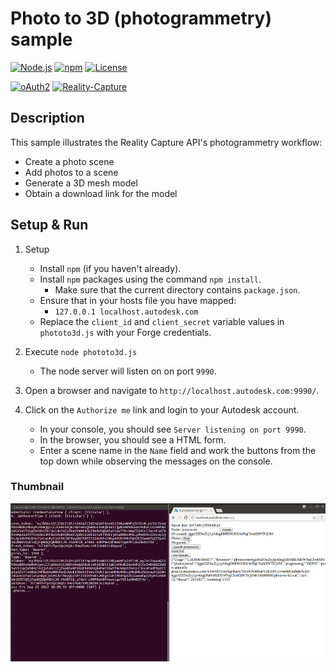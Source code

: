 # Photo to 3D (photogrammetry) sample

[![Node.js](https://img.shields.io/badge/Node.js-4.4.3-blue.svg)](https://nodejs.org/)
[![npm](https://img.shields.io/badge/npm-2.15.1-blue.svg)](https://www.npmjs.com/)
[![License](http://img.shields.io/:license-mit-blue.svg)](http://opensource.org/licenses/MIT)

[![oAuth2](https://img.shields.io/badge/oAuth2-v1-green.svg)](http://developer.autodesk.com/)
[![Reality-Capture](https://img.shields.io/badge/Reality%20Capture-v1-green.svg)](http://developer.autodesk.com/)

## Description
This sample illustrates the Reality Capture API's photogrammetry workflow:
- Create a photo scene
- Add photos to a scene
- Generate a 3D mesh model
- Obtain a download link for the model

## Setup & Run
1. Setup
   - Install `npm` (if you haven't already).
   - Install `npm` packages using the command `npm install`.
     - Make sure that the current directory contains `package.json`.
   - Ensure that in your hosts file you have mapped:
     - `127.0.0.1 localhost.autodesk.com`
   - Replace the `client_id` and `client_secret` variable values in `phototo3d.js` with your Forge credentials.

2. Execute `node phototo3d.js`
   - The node server will listen on on port `9990`.

3. Open a browser and navigate to `http://localhost.autodesk.com:9990/`.

4. Click on the `Authorize me` link and login to your Autodesk account.
   - In your console, you should see `Server listening on port 9990`.
   - In the browser, you should see a HTML form.
   - Enter a scene name in the `Name` field and work the buttons from the top down while observing the messages on the console.

### Thumbnail
![thumbnail](screenshot.png)
